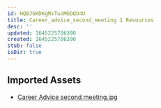 ```yaml
---
id: HQ8JGKDKgMxTuoMGDQU4U
title: Career_advice_second_meeting 1 Resources
desc: ''
updated: 1645225706390
created: 1645225706390
stub: false
isDir: true
---
```

## Imported Assets
- [Career Advice second meeting.jpg](/assets/career-advice-second-meeting.jpg)
